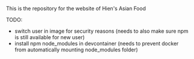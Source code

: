 This is the repository for the website of Hien's Asian Food

TODO:
- switch user in image for security reasons (needs to also make sure npm is still available for new user)
- install npm node_modules in devcontainer (needs to prevent docker from automatically mounting node_modules folder)